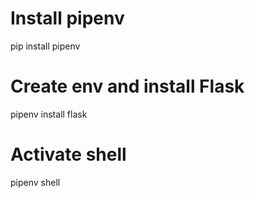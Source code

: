 # Install pipenv
pip install pipenv

# Create env and install Flask
pipenv install flask

# Activate shell
pipenv shell
